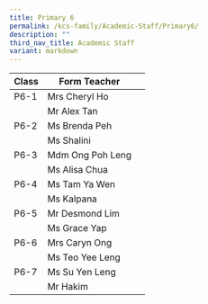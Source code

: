 ```yaml
---
title: Primary 6
permalink: /kcs-family/Academic-Staff/Primary6/
description: ""
third_nav_title: Academic Staff
variant: markdown
---
```

| Class | Form Teacher |  |
| -------- | -------- | -------- |
| P6-1     | Mrs Cheryl Ho     |      |
|      | Mr Alex Tan     |      |
| P6-2     | Ms Brenda Peh     |    |
|      | Ms Shalini     |      |
| P6-3     | Mdm Ong Poh Leng     |      |
|      | Ms Alisa Chua     |      |
| P6-4     | Ms Tam Ya Wen     |      |
|     | Ms Kalpana     |     |
| P6-5     | Mr Desmond Lim     |      |
|      | Ms Grace Yap     |      |
| P6-6     | Mrs Caryn Ong     |      |
|     | Ms Teo Yee Leng     |     |
| P6-7     | Ms Su Yen Leng     |      |
|      | Mr Hakim     |      |